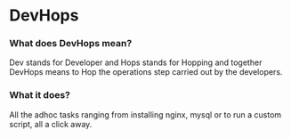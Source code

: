 # DevHops
### What does DevHops mean?

Dev stands for Developer and Hops stands for Hopping and together DevHops means to Hop the operations step carried out by the developers.


### What it does?


All the adhoc tasks ranging from installing nginx, mysql or to run a custom script, all a click away.

